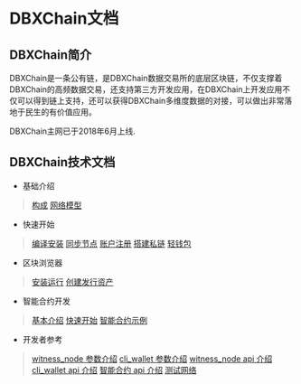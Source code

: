 # DBXChain文档

## DBXChain简介

DBXChain是一条公有链，是DBXChain数据交易所的底层区块链，不仅支撑着DBXChain的高频数据交易，还支持第三方开发应用，在DBXChain上开发应用不仅可以得到链上支持，还可以获得DBXChain多维度数据的对接，可以做出非常落地于民生的有价值应用。

DBXChain主网已于2018年6月上线.


## DBXChain技术文档
* 基础介绍
> [构成](introduction.md)
[网络模型](netword_model.md)
* 快速开始
> [编译安装](node/compile.md)
[同步节点](node/sync.md)
[账户注册](node/register.md)
[搭建私链](node/private-chain.md)
[轻钱包](node/cli_wallet.md)
* 区块浏览器
> [安装运行](wallet/install.md)
[创建发行资产](wallet/publish_asset.md)
* 智能合约开发
> [基本介绍](contract/introduction.md)
[快速开始](contract/introduction.md)
[智能合约示例](contract/introduction.md)

* 开发者参考
>[witness_node 参数介绍](node/cmd/witness_node.md)
[cli_wallet 参数介绍](node/cmd/cli_wallet.md)
[witness_node api 介绍](node/api/witness_node.md)
[cli_wallet api 介绍](node/api/cli_wallet.md)
[智能合约 api 介绍](contract/contract-api.md)
[测试网络](testnet/introduction.md)
